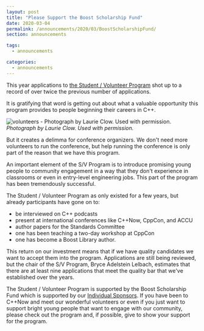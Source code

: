 ```yaml
---
layout: post
title: "Please Support the Boost Scholarship Fund"
date: 2020-03-04
permalink: /announcements/2020/03/BoostScholarshipFund/
section: announcements

tags:
  - announcements

categories:
  - announcements
---
```


This year applications to [the Student / Volunteer Program](/about/volunteer_program/) shot up to a record of over twice the previous number of applications.

It is gratifying that word is getting out about what a valuable opportunity this program provides to people beginning their careers in C++.

![volunteers - Photograph by Laurie Clow. Used with permission.](/assets/img/volunteers/volunteers2017.jpeg "volunteers - Photograph by Laurie Clow. Used with permission.")
<br>
*Photograph by Laurie Clow. Used with permission.*

But it creates a delimma for conference organizers. We don't need more volunteers to run the conference, but help running the conference is only part of the reason that we have this program.

An important element of the S/V Program is to introduce promising young people to community engagement in a way that they don't experience in classrooms or even in entry-level engineering jobs. This part of the program has been tremendously successful.

The Student / Volunteer Program as only existed for a few years, but already participants have gone on to:
* be interviewed on C++ podcasts
* present at international conferences like C++Now, CppCon, and ACCU
* author papers for the Standards Committee
* one has been teaching a two-day workshop at CppCon
* one has become a Boost Library author.

This return on our investment means that if we have quality candidates we want to accept them into the program. Applications are still being reviewed, but the chair of the S/V Program, Bryce Adelstein Lelbach, estimates that there are at least nine applications that meet the quality bar that we've established over the years.

The Student / Volunteer Program is supported by the Boost Scholarship Fund which is supported by our [Individual Sponsors](/about/individual_sponsors/). If you have been to C++Now and meet our wonderful volunteers or even if you just want to support bright young people that want to engage with our community, please check out the program and, if possible, give to show your support for the program.





